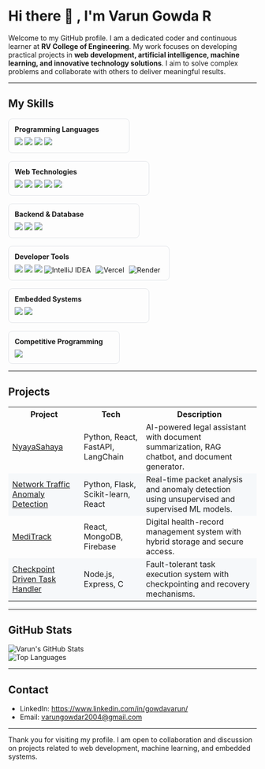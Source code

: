 # Hi there 👋 , I'm **Varun Gowda R**

Welcome to my GitHub profile. I am a dedicated coder and continuous learner at **RV College of Engineering**. My work focuses on developing practical projects in **web development, artificial intelligence, machine learning, and innovative technology solutions**. I aim to solve complex problems and collaborate with others to deliver meaningful results.

---

## My Skills

<div style="display:flex; gap:16px; flex-wrap:wrap; align-items:flex-start;">

  <div style="border:1px solid #e1e4e8; padding:12px; border-radius:8px; min-width:220px;">
    <strong>Programming Languages</strong>
    <div style="margin-top:8px;">
      <img src="https://img.shields.io/badge/Java-F7DF1E?style=flat-square&logo=java&logoColor=white"/>
      <img src="https://img.shields.io/badge/C-00599C?style=flat-square&logo=c&logoColor=white"/>
      <img src="https://img.shields.io/badge/C%2B%2B-00599C?style=flat-square&logo=c%2B%2B&logoColor=white"/>
      <img src="https://img.shields.io/badge/Python-3776AB?style=flat-square&logo=python&logoColor=white"/>
    </div>
  </div>

  <div style="border:1px solid #e1e4e8; padding:12px; border-radius:8px; min-width:260px;">
    <strong>Web Technologies</strong>
    <div style="margin-top:8px;">
      <img src="https://img.shields.io/badge/HTML5-E34F26?style=flat-square&logo=html5&logoColor=white"/>
      <img src="https://img.shields.io/badge/CSS3-1572B6?style=flat-square&logo=css3&logoColor=white"/>
      <img src="https://img.shields.io/badge/React-61DAFB?style=flat-square&logo=react&logoColor=black"/>
      <img src="https://img.shields.io/badge/Vite-646CFF?style=flat-square&logo=vite&logoColor=white"/>
      <img src="https://img.shields.io/badge/Tailwind_CSS-06B6D4?style=flat-square&logo=tailwind-css&logoColor=white"/>
    </div>
  </div>

  <div style="border:1px solid #e1e4e8; padding:12px; border-radius:8px; min-width:240px;">
    <strong>Backend & Database</strong>
    <div style="margin-top:8px;">
      <img src="https://img.shields.io/badge/Node.js-339933?style=flat-square&logo=node.js&logoColor=white"/>
      <img src="https://img.shields.io/badge/Express.js-000000?style=flat-square&logo=express&logoColor=white"/>
      <img src="https://img.shields.io/badge/MongoDB-47A248?style=flat-square&logo=mongodb&logoColor=white"/>
    </div>
  </div>

  <div style="border:1px solid #e1e4e8; padding:12px; border-radius:8px; min-width:260px;">
    <strong>Developer Tools</strong>
    <div style="margin-top:8px;">
      <img src="https://img.shields.io/badge/Git-F05032?style=flat-square&logo=git&logoColor=white"/>
      <img src="https://img.shields.io/badge/GitHub-181717?style=flat-square&logo=github&logoColor=white"/>
      <img src="https://img.shields.io/badge/VScode-007ACC?style=flat-square&logo=visual-studio-code&logoColor=white"/>
      <img src="https://img.shields.io/badge/IntelliJ-000000?style=flat-square&logo=intellij-idea&logoColor=white" alt="IntelliJ IDEA" style="margin-right:6px;"/>
      <img src="https://img.shields.io/badge/Vercel-000000?style=flat-square&logo=vercel&logoColor=white" alt="Vercel" style="margin-right:6px;"/>
      <img src="https://img.shields.io/badge/Render-46E3B7?style=flat-square&logo=render&logoColor=white" alt="Render" style="margin-right:6px;"/>
    </div>
  </div>

  <div style="border:1px solid #e1e4e8; padding:12px; border-radius:8px; min-width:260px;">
    <strong>Embedded Systems</strong>
    <div style="margin-top:8px;">
      <img src="https://img.shields.io/badge/Arduino-00979D?style=flat-square&logo=arduino&logoColor=white"/>
      <img src="https://img.shields.io/badge/ESP32-323232?style=flat-square&logo=espressif&logoColor=white"/>
    </div>
  </div>

  <div style="border:1px solid #e1e4e8; padding:12px; border-radius:8px; min-width:200px;">
    <strong>Competitive Programming</strong>
    <div style="margin-top:8px;">
      <img src="https://img.shields.io/badge/LeetCode-FFA116?style=flat-square&logo=leetcode&logoColor=black"/>
    </div>
  </div>

</div>

---

## Projects

<table>
  <tr>
    <th>Project</th>
    <th>Tech</th>
    <th>Description</th>
  </tr>
  <tr>
    <td><a href="https://github.com/GowdaVarun/NyayaSahaya">NyayaSahaya</a></td>
    <td>Python, React, FastAPI, LangChain</td>
    <td>AI-powered legal assistant with document summarization, RAG chatbot, and document generator.</td>
  </tr>
  <tr style="background-color:#f6f8fa;">
    <td><a href="#">Network Traffic Anomaly Detection</a></td>
    <td>Python, Flask, Scikit-learn, React</td>
    <td>Real-time packet analysis and anomaly detection using unsupervised and supervised ML models.</td>
  </tr>
  <tr>
    <td><a href="https://github.com/GowdaVarun/Medi-Track">MediTrack</a></td>
    <td>React, MongoDB, Firebase</td>
    <td>Digital health-record management system with hybrid storage and secure access.</td>
  </tr>
  <tr style="background-color:#f6f8fa;">
    <td><a href="https://github.com/GowdaVarun/Checkpoint_Driven_Task_Handler">Checkpoint Driven Task Handler</a></td>
    <td>Node.js, Express, C</td>
    <td>Fault-tolerant task execution system with checkpointing and recovery mechanisms.</td>
  </tr>
</table>

---

## GitHub Stats

![Varun's GitHub Stats](https://github-readme-stats.vercel.app/api?username=GowdaVarun&show_icons=true&theme=tokyonight)  
![Top Languages](https://github-readme-stats.vercel.app/api/top-langs/?username=GowdaVarun&layout=compact&theme=tokyonight)

---

## Contact

- LinkedIn: https://www.linkedin.com/in/gowdavarun/  
- Email: varungowdar2004@gmail.com

---

Thank you for visiting my profile. I am open to collaboration and discussion on projects related to web development, machine learning, and embedded systems.
